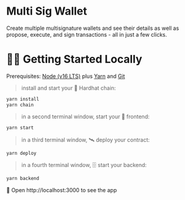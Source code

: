 # Multi Sig Wallet

Create multiple multisignature wallets and see their details as well as propose, execute, and sign transactions - all in just a few clicks.


# 🏄‍♂️ Getting Started Locally

Prerequisites: [Node (v16 LTS)](https://nodejs.org/en/download/) plus [Yarn](https://classic.yarnpkg.com/en/docs/install/) and [Git](https://git-scm.com/downloads)


> install and start your 👷‍ Hardhat chain:

```bash
yarn install
yarn chain
```

> in a second terminal window, start your 📱 frontend:

```bash
yarn start
```

> in a third terminal window, 🛰 deploy your contract:

```bash
yarn deploy
```

> in a fourth terminal window, 🗄 start your backend:

```bash
yarn backend
```

📱 Open http://localhost:3000 to see the app

